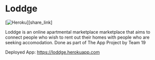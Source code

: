 # Loddge

[![Heroku][share_badge]][share_link]

Loddge is an online apartmental marketplace marketplace that aims to connect people who wish to rent out their homes with people who are seeking accomodation. 
Done as part of The App Project by Team 19

Deployed App: https://loddge.herokuapp.com

[share_badge]: https://badgen.net/badge/icon/buymeacoffee?icon=buymeacoffee&label
[share-link]: https://loddge.herokuapp.com

